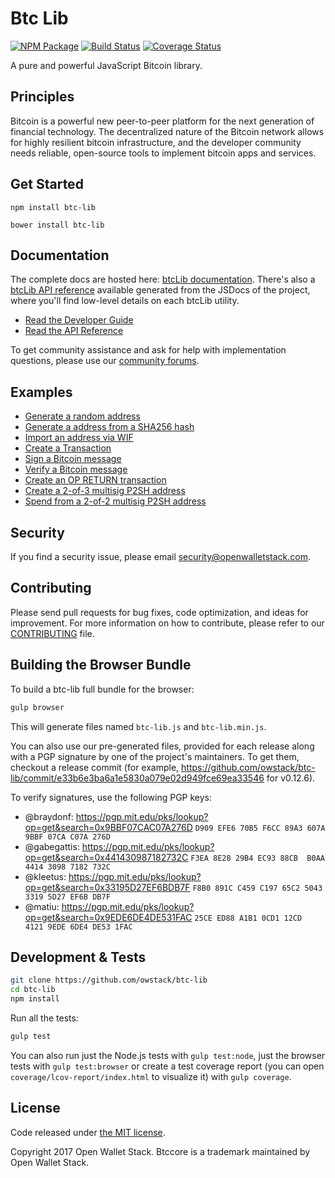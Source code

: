 Btc Lib
=======

[![NPM Package](https://img.shields.io/npm/v/btc-lib.svg?style=flat-square)](https://www.npmjs.org/package/btc-lib)
[![Build Status](https://img.shields.io/travis/owstack/btc-lib.svg?branch=master&style=flat-square)](https://travis-ci.org/owstack/btc-lib)
[![Coverage Status](https://img.shields.io/coveralls/owstack/btc-lib.svg?style=flat-square)](https://coveralls.io/r/owstack/btc-lib)

A pure and powerful JavaScript Bitcoin library.

## Principles

Bitcoin is a powerful new peer-to-peer platform for the next generation of financial technology. The decentralized nature of the Bitcoin network allows for highly resilient bitcoin infrastructure, and the developer community needs reliable, open-source tools to implement bitcoin apps and services.

## Get Started

```
npm install btc-lib
```

```
bower install btc-lib
```

## Documentation

The complete docs are hosted here: [btcLib documentation](http://btc.io/guide/). There's also a [btcLib API reference](http://btc.io/api/) available generated from the JSDocs of the project, where you'll find low-level details on each btcLib utility.

- [Read the Developer Guide](http://btcLib.io/guide/)
- [Read the API Reference](http://btcLib.io/api/)

To get community assistance and ask for help with implementation questions, please use our [community forums](https://forum.btcLib.io/).

## Examples

* [Generate a random address](https://github.com/owstack/btc-lib/blob/master/docs/examples.md#generate-a-random-address)
* [Generate a address from a SHA256 hash](https://github.com/owstack/btc-lib/blob/master/docs/examples.md#generate-a-address-from-a-sha256-hash)
* [Import an address via WIF](https://github.com/owstack/btc-lib/blob/master/docs/examples.md#import-an-address-via-wif)
* [Create a Transaction](https://github.com/owstack/btc-lib/blob/master/docs/examples.md#create-a-transaction)
* [Sign a Bitcoin message](https://github.com/owstack/btc-lib/blob/master/docs/examples.md#sign-a-bitcoin-message)
* [Verify a Bitcoin message](https://github.com/owstack/btc-lib/blob/master/docs/examples.md#verify-a-bitcoin-message)
* [Create an OP RETURN transaction](https://github.com/owstack/btc-lib/blob/master/docs/examples.md#create-an-op-return-transaction)
* [Create a 2-of-3 multisig P2SH address](https://github.com/owstack/btc-lib/blob/master/docs/examples.md#create-a-2-of-3-multisig-p2sh-address)
* [Spend from a 2-of-2 multisig P2SH address](https://github.com/owstack/btc-lib/blob/master/docs/examples.md#spend-from-a-2-of-2-multisig-p2sh-address)


## Security

If you find a security issue, please email security@openwalletstack.com.

## Contributing

Please send pull requests for bug fixes, code optimization, and ideas for improvement. For more information on how to contribute, please refer to our [CONTRIBUTING](https://github.com/owstack/btc-lib/blob/master/CONTRIBUTING.md) file.

## Building the Browser Bundle

To build a btc-lib full bundle for the browser:

```sh
gulp browser
```

This will generate files named `btc-lib.js` and `btc-lib.min.js`.

You can also use our pre-generated files, provided for each release along with a PGP signature by one of the project's maintainers. To get them, checkout a release commit (for example, https://github.com/owstack/btc-lib/commit/e33b6e3ba6a1e5830a079e02d949fce69ea33546 for v0.12.6).

To verify signatures, use the following PGP keys:
- @braydonf: https://pgp.mit.edu/pks/lookup?op=get&search=0x9BBF07CAC07A276D `D909 EFE6 70B5 F6CC 89A3 607A 9BBF 07CA C07A 276D`
- @gabegattis: https://pgp.mit.edu/pks/lookup?op=get&search=0x441430987182732C `F3EA 8E28 29B4 EC93 88CB  B0AA 4414 3098 7182 732C`
- @kleetus: https://pgp.mit.edu/pks/lookup?op=get&search=0x33195D27EF6BDB7F `F8B0 891C C459 C197 65C2 5043 3319 5D27 EF6B DB7F`
- @matiu: https://pgp.mit.edu/pks/lookup?op=get&search=0x9EDE6DE4DE531FAC `25CE ED88 A1B1 0CD1 12CD  4121 9EDE 6DE4 DE53 1FAC`


## Development & Tests

```sh
git clone https://github.com/owstack/btc-lib
cd btc-lib
npm install
```

Run all the tests:

```sh
gulp test
```

You can also run just the Node.js tests with `gulp test:node`, just the browser tests with `gulp test:browser`
or create a test coverage report (you can open `coverage/lcov-report/index.html` to visualize it) with `gulp coverage`.

## License

Code released under [the MIT license](https://github.com/owstack/btc-lib/blob/master/LICENSE).

Copyright 2017 Open Wallet Stack. Btccore is a trademark maintained by Open Wallet Stack.

